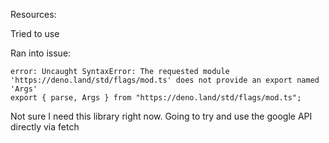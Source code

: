 Resources:

Tried to use

Ran into issue:

```
error: Uncaught SyntaxError: The requested module 'https://deno.land/std/flags/mod.ts' does not provide an export named 'Args'
export { parse, Args } from "https://deno.land/std/flags/mod.ts";
```

Not sure I need this library right now. Going to try and use the google API
directly via fetch
